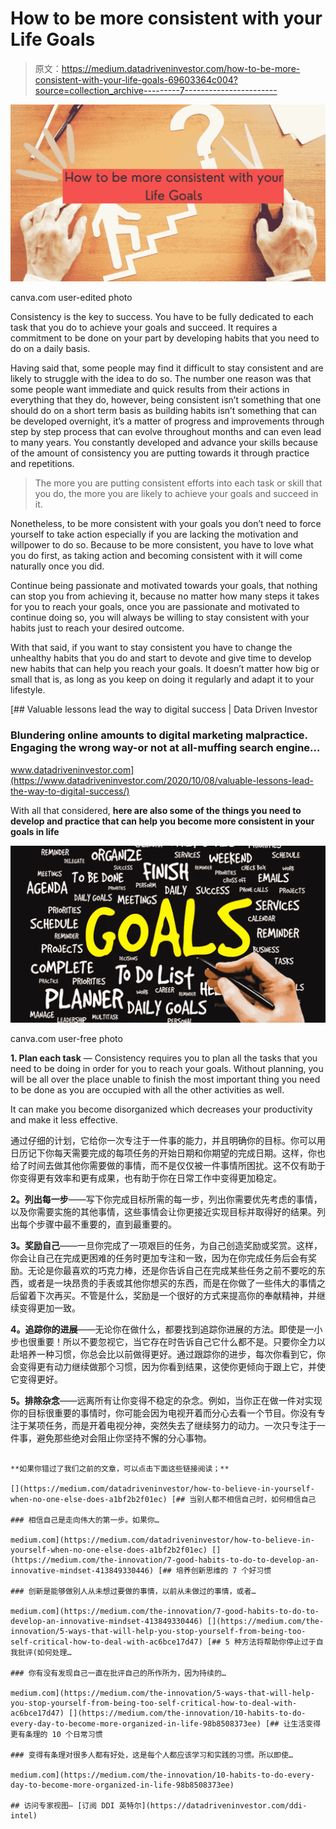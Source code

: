 # How to be more consistent with your Life Goals

> 原文：<https://medium.datadriveninvestor.com/how-to-be-more-consistent-with-your-life-goals-69603364c004?source=collection_archive---------7----------------------->

![](img/cda0650a892001dddc34afdaf39108b2.png)

canva.com user-edited photo

Consistency is the key to success. You have to be fully dedicated to each task that you do to achieve your goals and succeed. It requires a commitment to be done on your part by developing habits that you need to do on a daily basis.

Having said that, some people may find it difficult to stay consistent and are likely to struggle with the idea to do so. The number one reason was that some people want immediate and quick results from their actions in everything that they do, however, being consistent isn’t something that one should do on a short term basis as building habits isn’t something that can be developed overnight, it’s a matter of progress and improvements through step by step process that can evolve throughout months and can even lead to many years. You constantly developed and advance your skills because of the amount of consistency you are putting towards it through practice and repetitions.

> The more you are putting consistent efforts into each task or skill that you do, the more you are likely to achieve your goals and succeed in it.

Nonetheless, to be more consistent with your goals you don’t need to force yourself to take action especially if you are lacking the motivation and willpower to do so. Because to be more consistent, you have to love what you do first, as taking action and becoming consistent with it will come naturally once you did.

Continue being passionate and motivated towards your goals, that nothing can stop you from achieving it, because no matter how many steps it takes for you to reach your goals, once you are passionate and motivated to continue doing so, you will always be willing to stay consistent with your habits just to reach your desired outcome.

With that said, if you want to stay consistent you have to change the unhealthy habits that you do and start to devote and give time to develop new habits that can help you reach your goals. It doesn’t matter how big or small that is, as long as you keep on doing it regularly and adapt it to your lifestyle.

[](https://www.datadriveninvestor.com/2020/10/08/valuable-lessons-lead-the-way-to-digital-success/) [## Valuable lessons lead the way to digital success | Data Driven Investor

### Blundering online amounts to digital marketing malpractice. Engaging the wrong way-or not at all-muffing search engine…

www.datadriveninvestor.com](https://www.datadriveninvestor.com/2020/10/08/valuable-lessons-lead-the-way-to-digital-success/) 

With all that considered, **here are also some of the things you need to develop and practice that can help you become more consistent in your goals in life**

![](img/580366a626f86f57518ff5364cd72b16.png)

canva.com user-free photo

**1\. Plan each task** — Consistency requires you to plan all the tasks that you need to be doing in order for you to reach your goals. Without planning, you will be all over the place unable to finish the most important thing you need to be done as you are occupied with all the other activities as well.

It can make you become disorganized which decreases your productivity and make it less effective.

通过仔细的计划，它给你一次专注于一件事的能力，并且明确你的目标。你可以用日历记下你每天需要完成的每项任务的开始日期和你期望的完成日期。这样，你也给了时间去做其他你需要做的事情，而不是仅仅被一件事情所困扰。这不仅有助于你变得更有效率和更有成果，也有助于你在日常工作中变得更加稳定。

**2。列出每一步**——写下你完成目标所需的每一步，列出你需要优先考虑的事情，以及你需要实施的其他事情，这些事情会让你更接近实现目标并取得好的结果。列出每个步骤中最不重要的，直到最重要的。

**3。奖励自己**——一旦你完成了一项艰巨的任务，为自己创造奖励或奖赏。这样，你会让自己在完成更困难的任务时更加专注和一致，因为在你完成任务后会有奖励。无论是你最喜欢的巧克力棒，还是你告诉自己在完成某些任务之前不要吃的东西，或者是一块昂贵的手表或其他你想买的东西，而是在你做了一些伟大的事情之后留着下次再买。不管是什么，奖励是一个很好的方式来提高你的奉献精神，并继续变得更加一致。

**4。追踪你的进展**——无论你在做什么，都要找到追踪你进展的方法。即使是一小步也很重要！所以不要忽视它，当它存在时告诉自己它什么都不是。只要你全力以赴培养一种习惯，你总会比以前做得更好。通过跟踪你的进步，每次你看到它，你会变得更有动力继续做那个习惯，因为你看到结果，这使你更倾向于跟上它，并使它变得更好。

**5。排除杂念**——远离所有让你变得不稳定的杂念。例如，当你正在做一件对实现你的目标很重要的事情时，你可能会因为电视开着而分心去看一个节目。你没有专注于某项任务，而是开着电视分神，突然失去了继续努力的动力。一次只专注于一件事，避免那些绝对会阻止你坚持不懈的分心事物。

~~~~~~~~~~~~~~~~~~~~~~~~~~~~~~~~~~~~~~~

**如果你错过了我们之前的文章，可以点击下面这些链接阅读；**

[](https://medium.com/datadriveninvestor/how-to-believe-in-yourself-when-no-one-else-does-a1bf2b2f01ec) [## 当别人都不相信自己时，如何相信自己

### 相信自己是走向伟大的第一步。如果你…

medium.com](https://medium.com/datadriveninvestor/how-to-believe-in-yourself-when-no-one-else-does-a1bf2b2f01ec) [](https://medium.com/the-innovation/7-good-habits-to-do-to-develop-an-innovative-mindset-413849330446) [## 培养创新思维的 7 个好习惯

### 创新是能够做别人从未想过要做的事情，以前从未做过的事情，或者…

medium.com](https://medium.com/the-innovation/7-good-habits-to-do-to-develop-an-innovative-mindset-413849330446) [](https://medium.com/the-innovation/5-ways-that-will-help-you-stop-yourself-from-being-too-self-critical-how-to-deal-with-ac6bce17d47) [## 5 种方法将帮助你停止过于自我批评(如何处理…

### 你有没有发现自己一直在批评自己的所作所为，因为持续的…

medium.com](https://medium.com/the-innovation/5-ways-that-will-help-you-stop-yourself-from-being-too-self-critical-how-to-deal-with-ac6bce17d47) [](https://medium.com/the-innovation/10-habits-to-do-every-day-to-become-more-organized-in-life-98b8508373ee) [## 让生活变得更有条理的 10 个日常习惯

### 变得有条理对很多人都有好处，这是每个人都应该学习和实践的习惯。所以即使…

medium.com](https://medium.com/the-innovation/10-habits-to-do-every-day-to-become-more-organized-in-life-98b8508373ee) 

## 访问专家视图— [订阅 DDI 英特尔](https://datadriveninvestor.com/ddi-intel)